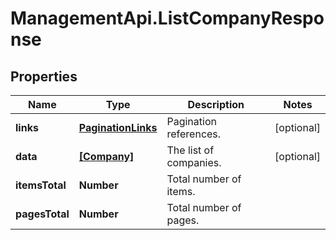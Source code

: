 # ManagementApi.ListCompanyResponse

## Properties

Name | Type | Description | Notes
------------ | ------------- | ------------- | -------------
**links** | [**PaginationLinks**](PaginationLinks.md) | Pagination references. | [optional] 
**data** | [**[Company]**](Company.md) | The list of companies. | [optional] 
**itemsTotal** | **Number** | Total number of items. | 
**pagesTotal** | **Number** | Total number of pages. | 


